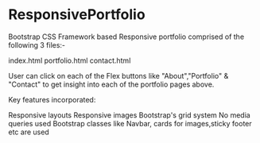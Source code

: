# ResponsivePortfolio
Bootstrap CSS Framework based Responsive portfolio comprised of the following 3 files:-

index.html
portfolio.html
contact.html

User can click on each of the Flex buttons like "About","Portfolio" & "Contact" to get 
insight into each of the portfolio pages above.

Key features incorporated:

Responsive layouts
Responsive images
Bootstrap's grid system
No media queries used
Bootstrap classes like Navbar, cards for images,sticky footer etc are used